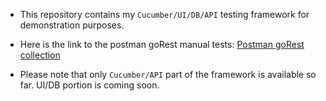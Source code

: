 - This repository contains my `Cucumber/UI/DB/API` testing framework for demonstration purposes.

- Here is the link to the postman goRest manual tests: [Postman goRest collection](https://github.com/KateSimakina/API_DemoProject/blob/master/postman/GoRest.postman_collection.json)

- Please note that only `Cucumber/API` part of the framework is available so far. UI/DB portion is coming soon.
